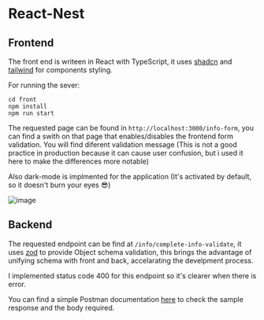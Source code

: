 # React-Nest

## Frontend

The front end is writeen in React with TypeScript, it uses [shadcn](https://ui.shadcn.com/) and [tailwind](https://tailwindcss.com/) for components styling.

For running the sever:

```
cd front
npm install
npm run start
```

The requested page can be found in `http://localhost:3000/info-form`, you can find a swith on that page that enables/disables the frontend form validation. You will find diferent validation message (This is not a good practice in production because it can cause user confusion, but i used it here to make the differences more notable)

Also dark-mode is implmented for the application (It's activated by default, so it doesn't burn your eyes 😎)

![image](https://github.com/jackyYam/React-Nest/assets/69604944/81c0a84d-5f50-45af-8b07-734e3cf51066)


## Backend

The requested endpoint can be find at `/info/complete-info-validate`, it uses [zod](https://zod.dev/) to provide Object schema validation, this brings the advantage of unifying schema with front and back, accelarating the develpment process.

I implemented status code 400 for this endpoint so it's clearer when there is error.

You can find a simple Postman documentation [here](https://documenter.getpostman.com/view/26969282/2sA3JQ4f6t) to check the sample response and the body required.
